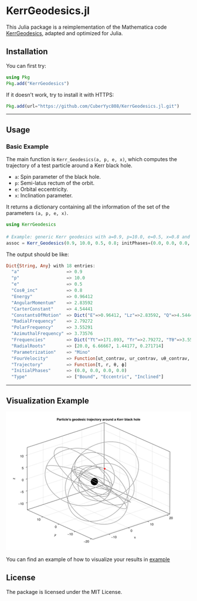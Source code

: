 # KerrGeodesics.jl

This Julia package is a reimplementation of the Mathematica code [KerrGeodesics](https://github.com/BlackHolePerturbationToolkit/KerrGeodesics), adapted and optimized for Julia.

## Installation

You can first try:

```julia
using Pkg
Pkg.add("KerrGeodesics")
```

If it doesn't work, try to install it with HTTPS:

```julia
Pkg.add(url="https://github.com/CuberYyc808/KerrGeodesics.jl.git")
```

---

## Usage

### Basic Example

The main function is `Kerr_Geodesics(a, p, e, x)`, which computes the trajectory of a test particle around a Kerr black hole.

- `a`: Spin parameter of the black hole.
- `p`: Semi-latus rectum of the orbit.
- `e`: Orbital eccentricity.
- `x`: Inclination parameter.

It returns a dictionary containing all the information of the set of the parameters `(a, p, e, x)`.

```julia
using KerrGeodesics

# Example: generic Kerr geodesics with a=0.9, p=10.0, e=0.5, x=0.8 and initial phases (0.0, 0.0, 0.0, 0.0). 
assoc = Kerr_Geodesics(0.9, 10.0, 0.5, 0.8; initPhases=(0.0, 0.0, 0.0, 0.0))
```

The output should be like:

```julia
Dict{String, Any} with 18 entries:
  "a"                  => 0.9
  "p"                  => 10.0
  "e"                  => 0.5
  "Cosθ_inc"           => 0.8
  "Energy"             => 0.96412
  "AngularMomentum"    => 2.83592
  "CarterConstant"     => 4.54441
  "ConstantsOfMotion"  => Dict("E"=>0.96412, "Lz"=>2.83592, "Q"=>4.54441)
  "RadialFrequency"    => 2.79272
  "PolarFrequency"     => 3.55291
  "AzimuthalFrequency" => 3.73576
  "Frequencies"        => Dict("ϒt"=>171.093, "ϒr"=>2.79272, "ϒθ"=>3.55291, "ϒϕ"=>3.73576)
  "RadialRoots"        => [20.0, 6.66667, 1.44177, 0.271714]
  "Parametrization"    => "Mino"
  "FourVelocity"       => Function[ut_contrav, ur_contrav, uθ_contrav, uφ_contrav]
  "Trajectory"         => Function[t, r, θ, ϕ]
  "InitialPhases"      => (0.0, 0.0, 0.0, 0.0)
  "Type"               => ["Bound", "Eccentric", "Inclined"]
```

---

## Visualization Example

![Particle trajectory around Kerr black hole](example/Trajectory_generic.gif)

You can find an example of how to visualize your results in [example](example/Test_KerrGeodesics.ipynb)

## License
The package is licensed under the MIT License.
